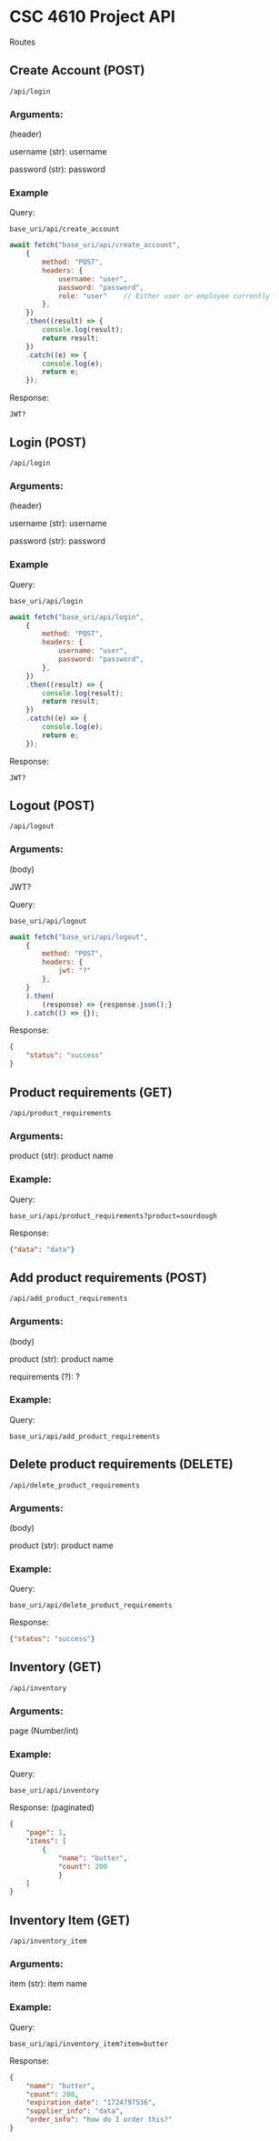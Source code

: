 # CSC 4610 Project API

Routes

## Create Account (POST)

`/api/login`

### Arguments:

(header)

username (str): username

password (str): password

### Example

Query:

```
base_uri/api/create_account
```

```js 
await fetch("base_uri/api/create_account",
    {
        method: "POST",
        headers: {
            username: "user",
            password: "password",
            role: "user"    // Either user or employee currently
        },
    })
    .then((result) => {
        console.log(result);
        return result;
    })
    .catch((e) => {
        console.log(e);
        return e;
    });
```

Response:

```
JWT?
```

## Login (POST)

`/api/login`

### Arguments:

(header)

username (str): username

password (str): password

### Example

Query:

```
base_uri/api/login
```

```js 
await fetch("base_uri/api/login",
    {
        method: "POST",
        headers: {
            username: "user",
            password: "password",
        },
    })
    .then((result) => {
        console.log(result);
        return result;
    })
    .catch((e) => {
        console.log(e);
        return e;
    });
```

Response:

```
JWT?
```

## Logout (POST)

`/api/logout`

### Arguments:

(body)

JWT?

Query:

```
base_uri/api/logout
```

```js 
await fetch("base_uri/api/logout", 
	{
		method: "POST",
        headers: {
            jwt: "?"
        },
	}
	).then(
		(response) => {response.json();}
	).catch(() => {});
```

Response:

```json
{
	"status": "success"
}
```

## Product requirements (GET)

`/api/product_requirements`

### Arguments:

product (str): product name

### Example:

Query:

```
base_uri/api/product_requirements?product=sourdough
```

Response:

```json
{"data": "data"}
```

## Add product requirements (POST)

`/api/add_product_requirements`

### Arguments:

(body)

product (str): product name

requirements (?): ?

### Example:

Query:

```
base_uri/api/add_product_requirements
```

## Delete product requirements (DELETE)

`/api/delete_product_requirements`

### Arguments:

(body)

product (str): product name

### Example:

Query:

```
base_uri/api/delete_product_requirements
```

Response:

```json
{"status": "success"}
```

## Inventory (GET)

`/api/inventory`

### Arguments:

page (Number/int)

### Example:

Query:

```
base_uri/api/inventory
```

Response:
(paginated)
```json
{
	"page": 1,
	"items": [
		{
			"name": "butter",
			"count": 200
			}
	]
}
```

## Inventory Item (GET)

`/api/inventory_item`

### Arguments:

item (str): item name

### Example:

Query:

```
base_uri/api/inventory_item?item=butter
```

Response:

```json
{
	"name": "butter",
	"count": 200,
	"expiration_date": "1724797536",
	"supplier_info": "data",
	"order_info": "how do I order this?"
}
```

<!--
## Reminders

`/api/reminders`

### Arguments:

None

### Example:

Query:

```
base_uri/api/reminders
```

Response:

```json
[
	{
		"name": "name",
		"time": "1724797536",
		"notes": "butter expiration"
	},
	...
]
```
-->




